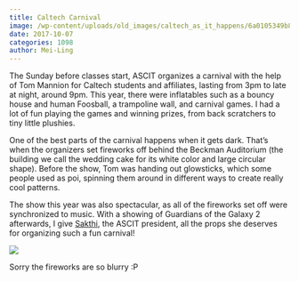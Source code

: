 ```yaml
---
title: Caltech Carnival
image: /wp-content/uploads/old_images/caltech_as_it_happens/6a0105349b8251970b01b7c925665d970b.jpg
date: 2017-10-07
categories: 1098
author: Mei-Ling
---
```


The Sunday before classes start, ASCIT organizes a carnival with the help of Tom Mannion for Caltech students and affiliates, lasting from 3pm to late at night, around 9pm. This year, there were inflatables such as a bouncy house and human Foosball, a trampoline wall, and carnival games. I had a lot of fun playing the games and winning prizes, from back scratchers to tiny little plushies.

One of the best parts of the carnival happens when it gets dark. That’s when the organizers set fireworks off behind the Beckman Auditorium (the building we call the wedding cake for its white color and large circular shape). Before the show, Tom was handing out glowsticks, which some people used as poi, spinning them around in different ways to create really cool patterns.

The show this year was also spectacular, as all of the fireworks set off were synchronized to music. With a showing of Guardians of the Galaxy 2 afterwards, I give [Sakthi](https://caltech.typepad.com/caltech_as_it_happens/blogger-sakthivetrivel/), the ASCIT president, all the props she deserves for organizing such a fun carnival!


![](/old_images/6a01bb09a3c88f970d01bb09c87bf0970d-pi.jpg)

Sorry the fireworks are so blurry :P

